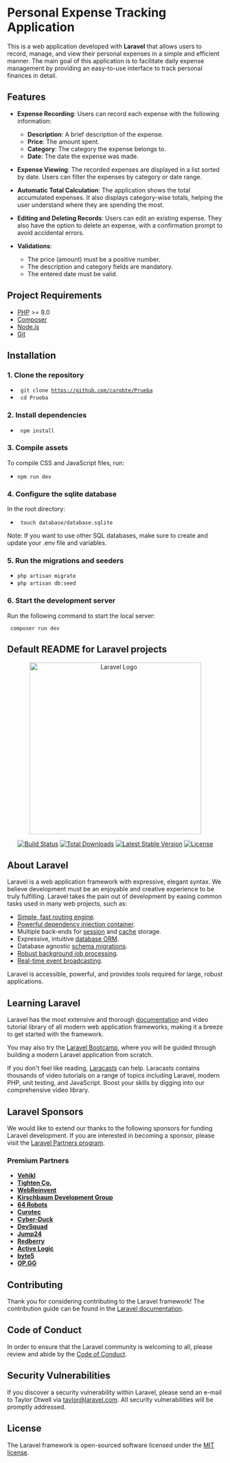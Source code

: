 # Personal Expense Tracking Application

This is a web application developed with **Laravel** that allows users to record, manage, and view their personal expenses in a simple and efficient manner. The main goal of this application is to facilitate daily expense management by providing an easy-to-use interface to track personal finances in detail.

## Features

- **Expense Recording**: Users can record each expense with the following information:
  - **Description**: A brief description of the expense.
  - **Price**: The amount spent.
  - **Category**: The category the expense belongs to.
  - **Date**: The date the expense was made.
  
- **Expense Viewing**: The recorded expenses are displayed in a list sorted by date. Users can filter the expenses by category or date range.

- **Automatic Total Calculation**: The application shows the total accumulated expenses. It also displays category-wise totals, helping the user understand where they are spending the most.

- **Editing and Deleting Records**: Users can edit an existing expense. They also have the option to delete an expense, with a confirmation prompt to avoid accidental errors.

- **Validations**:
  - The price (amount) must be a positive number.
  - The description and category fields are mandatory.
  - The entered date must be valid.

## Project Requirements

- [PHP](https://www.php.net/downloads.php) >= 8.0
- [Composer](https://getcomposer.org/)
- [Node.js](https://nodejs.org/)
- [Git](https://git-scm.com/)

## Installation

### 1. Clone the repository

- <code> git clone https://github.com/carobte/Prueba<br></code>
- <code> cd Prueba </code>

### 2. Install dependencies

- <code> npm install </code>

### 3. Compile assets

To compile CSS and JavaScript files, run:

- <code>npm run dev</code>

### 4. Configure the sqlite database
In the root directory:

- <code> touch database/database.sqlite </code>

Note: If you want to use other SQL databases, make sure to create and update your .env file and variables.

### 5. Run the migrations and seeders

- <code>php artisan migrate</code><br>
- <code>php artisan db:seed</code><br>

### 6. Start the development server

Run the following command to start the local server:

<code> composer run dev </code>

## Default README for Laravel projects

<p align="center"><a href="https://laravel.com" target="_blank"><img src="https://raw.githubusercontent.com/laravel/art/master/logo-lockup/5%20SVG/2%20CMYK/1%20Full%20Color/laravel-logolockup-cmyk-red.svg" width="400" alt="Laravel Logo"></a></p>

<p align="center">
<a href="https://github.com/laravel/framework/actions"><img src="https://github.com/laravel/framework/workflows/tests/badge.svg" alt="Build Status"></a>
<a href="https://packagist.org/packages/laravel/framework"><img src="https://img.shields.io/packagist/dt/laravel/framework" alt="Total Downloads"></a>
<a href="https://packagist.org/packages/laravel/framework"><img src="https://img.shields.io/packagist/v/laravel/framework" alt="Latest Stable Version"></a>
<a href="https://packagist.org/packages/laravel/framework"><img src="https://img.shields.io/packagist/l/laravel/framework" alt="License"></a>
</p>

## About Laravel

Laravel is a web application framework with expressive, elegant syntax. We believe development must be an enjoyable and creative experience to be truly fulfilling. Laravel takes the pain out of development by easing common tasks used in many web projects, such as:

- [Simple, fast routing engine](https://laravel.com/docs/routing).
- [Powerful dependency injection container](https://laravel.com/docs/container).
- Multiple back-ends for [session](https://laravel.com/docs/session) and [cache](https://laravel.com/docs/cache) storage.
- Expressive, intuitive [database ORM](https://laravel.com/docs/eloquent).
- Database agnostic [schema migrations](https://laravel.com/docs/migrations).
- [Robust background job processing](https://laravel.com/docs/queues).
- [Real-time event broadcasting](https://laravel.com/docs/broadcasting).

Laravel is accessible, powerful, and provides tools required for large, robust applications.

## Learning Laravel

Laravel has the most extensive and thorough [documentation](https://laravel.com/docs) and video tutorial library of all modern web application frameworks, making it a breeze to get started with the framework.

You may also try the [Laravel Bootcamp](https://bootcamp.laravel.com), where you will be guided through building a modern Laravel application from scratch.

If you don't feel like reading, [Laracasts](https://laracasts.com) can help. Laracasts contains thousands of video tutorials on a range of topics including Laravel, modern PHP, unit testing, and JavaScript. Boost your skills by digging into our comprehensive video library.

## Laravel Sponsors

We would like to extend our thanks to the following sponsors for funding Laravel development. If you are interested in becoming a sponsor, please visit the [Laravel Partners program](https://partners.laravel.com).

### Premium Partners

- **[Vehikl](https://vehikl.com/)**
- **[Tighten Co.](https://tighten.co)**
- **[WebReinvent](https://webreinvent.com/)**
- **[Kirschbaum Development Group](https://kirschbaumdevelopment.com)**
- **[64 Robots](https://64robots.com)**
- **[Curotec](https://www.curotec.com/services/technologies/laravel/)**
- **[Cyber-Duck](https://cyber-duck.co.uk)**
- **[DevSquad](https://devsquad.com/hire-laravel-developers)**
- **[Jump24](https://jump24.co.uk)**
- **[Redberry](https://redberry.international/laravel/)**
- **[Active Logic](https://activelogic.com)**
- **[byte5](https://byte5.de)**
- **[OP.GG](https://op.gg)**

## Contributing

Thank you for considering contributing to the Laravel framework! The contribution guide can be found in the [Laravel documentation](https://laravel.com/docs/contributions).

## Code of Conduct

In order to ensure that the Laravel community is welcoming to all, please review and abide by the [Code of Conduct](https://laravel.com/docs/contributions#code-of-conduct).

## Security Vulnerabilities

If you discover a security vulnerability within Laravel, please send an e-mail to Taylor Otwell via [taylor@laravel.com](mailto:taylor@laravel.com). All security vulnerabilities will be promptly addressed.

## License

The Laravel framework is open-sourced software licensed under the [MIT license](https://opensource.org/licenses/MIT).
